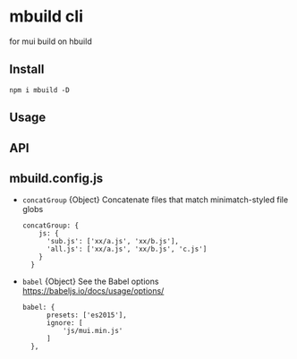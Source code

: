 # mbuild cli

for mui build on hbuild

## Install

```
npm i mbuild -D
```

## Usage

## API

## mbuild.config.js

* `concatGroup` {Object} Concatenate files that match minimatch-styled file globs
  ```
  concatGroup: {
      js: {
        'sub.js': ['xx/a.js', 'xx/b.js'],
        'all.js': ['xx/a.js', 'xx/b.js', 'c.js']
      }
    }
  ```
* `babel` {Object} See the Babel options https://babeljs.io/docs/usage/options/
  ```
  babel: {
        presets: ['es2015'],
        ignore: [
            'js/mui.min.js'
        ]
    },
  ```
